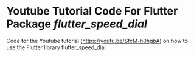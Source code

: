 # Youtube Tutorial Code For Flutter Package *flutter_speed_dial*
Code for the Youtube tutorial (https://youtu.be/SfcM-h0hgbA) on how to use the Flutter library flutter_speed_dial
